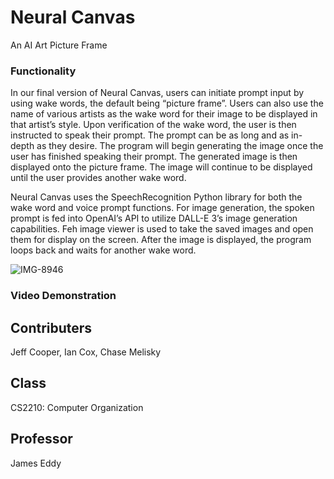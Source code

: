 # Neural Canvas
An AI Art Picture Frame

### Functionality
In our final version of Neural Canvas, users can initiate prompt input by using wake words, the default being “picture frame”.
Users can also use the name of various artists as the wake word for their image to be displayed in that artist’s style. Upon 
verification of the wake word, the user is then instructed to speak their prompt. The prompt can be as long and as in-depth as 
they desire. The program will begin generating the image once the user has finished speaking their prompt. The generated 
image is then displayed onto the picture frame. The image will continue to be displayed until the user provides another wake 
word.

Neural Canvas uses the SpeechRecognition Python library for both the wake word and voice prompt functions. For image 
generation, the spoken prompt is fed into OpenAI’s API to utilize DALL-E 3’s image generation capabilities. Feh image viewer is used to take the saved images and open them for display on the screen. After the image is displayed, the program loops back 
and waits for another wake word.

![IMG-8946](https://github.com/jeffcooper1/NeuralCanvas/assets/111708974/4cc8ff28-1a05-4844-836c-6311812d476b)

### Video Demonstration


## Contributers
Jeff Cooper, Ian Cox, Chase Melisky

## Class
CS2210: Computer Organization

## Professor
James Eddy
